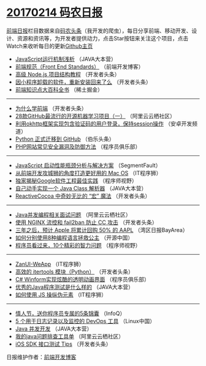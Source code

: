 # [20170214 码农日报](https://github.com/kujian/frontendDaily/blob/master/2017/02/14.md)

[前端日报](http://caibaojian.com/c/news)栏目数据来自[码农头条](http://hao.caibaojian.com/)（我开发的爬虫），每日分享前端、移动开发、设计、资源和资讯等，为开发者提供动力，点击Star按钮来关注这个项目，点击Watch来收听每日的更新[Github主页](https://github.com/kujian/frontendDaily)
* [JavaScript运行机制浅析](http://hao.caibaojian.com/26151.html) （JAVA大本营）
* [前端规范（Front End Standards）](http://hao.caibaojian.com/26211.html) （前端开发博客）
* [高级 Node.js 项目结构教程](http://hao.caibaojian.com/26171.html) （开发者头条）
* [因小程序卸载的软件，重新安装回来了么](http://hao.caibaojian.com/26163.html) （开发者头条）
* [前端知识点大百科全书](http://hao.caibaojian.com/26222.html) （稀土掘金）

***
* [为什么学前端](http://hao.caibaojian.com/26236.html) （开发者头条）
* [28款GitHub最流行的开源机器学习项目（一）](http://hao.caibaojian.com/26143.html) （阿里云云栖社区）
* [利用okhttp框架实现包含验证码的用户登录，保持session操作](http://hao.caibaojian.com/26127.html) （安卓开发频道）
* [Python 正式迁移到 GitHub](http://hao.caibaojian.com/26178.html) （伯乐头条）
* [PHP网站常见安全漏洞及防御方法](http://hao.caibaojian.com/26157.html) （程序员俱乐部）

***
* [JavaScript 启动性能瓶颈分析与解决方案](http://hao.caibaojian.com/26192.html) （SegmentFault）
* [从前端开发攻城狮的角度打造更好用的 Mac OS](http://hao.caibaojian.com/26208.html) （IT程序狮）
* [独家揭秘Google软件工程最佳实践](http://hao.caibaojian.com/26196.html) （程序师视野）
* [自己动手实现一个 Java Class 解析器](http://hao.caibaojian.com/26155.html) （JAVA大本营）
* [ReactiveCocoa 中奇妙无比的 “宏” 魔法](http://hao.caibaojian.com/26233.html) （开发者头条）

***
* [Java并发编程相关面试问题](http://hao.caibaojian.com/26140.html) （阿里云云栖社区）
* [使用 NGINX 流控和 fail2ban 防止 CC 攻击](http://hao.caibaojian.com/26167.html) （开发者头条）
* [三年之后，预计 Apple 将累计回购 50% 的 AAPL](http://hao.caibaojian.com/26130.html) （湾区日报BayArea）
* [如何分别使用8种编程语言拯救公主](http://hao.caibaojian.com/26215.html) （开源中国）
* [程序员看过来，10个精彩的智力问题](http://hao.caibaojian.com/26193.html) （程序师视野）

***
* [ZanUI-WeApp](http://hao.caibaojian.com/26209.html) （IT程序狮）
* [高效的 itertools 模块（Python）](http://hao.caibaojian.com/26168.html) （开发者头条）
* [C# Winform实现炫酷的透明动画界面](http://hao.caibaojian.com/26160.html) （程序员俱乐部）
* [优秀的Java程序测试是什么样的](http://hao.caibaojian.com/26153.html) （JAVA大本营）
* [如何使用 JS 操纵伪元素](http://hao.caibaojian.com/26210.html) （IT程序狮）

***
* [情人节，送你程序员专属的5条锦囊](http://hao.caibaojian.com/26126.html) （InfoQ）
* [5 个用于日志记录以及监控的 DevOps 工具](http://hao.caibaojian.com/26138.html) （Linux中国）
* [Java 并发开发](http://hao.caibaojian.com/26156.html) （JAVA大本营）
* [我的java问题排查工具单](http://hao.caibaojian.com/26142.html) （阿里云云栖社区）
* [iOS SDK 接口测试 Tips](http://hao.caibaojian.com/26237.html) （开发者头条）

日报维护作者：[前端开发博客](http://caibaojian.com/) 